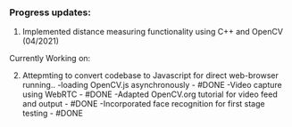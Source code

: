 ### Progress updates:

1) Implemented distance measuring functionality using C++ and OpenCV (04/2021)

Currently Working on:

2) Attepmting to convert codebase to Javascript for direct web-browser running..
	-loading OpenCV.js asynchronously - #DONE
	-Video capture using WebRTC - #DONE
	-Adapted OpenCV.org tutorial for video feed and output - #DONE
	-Incorporated face recognition for first stage testing - #DONE
